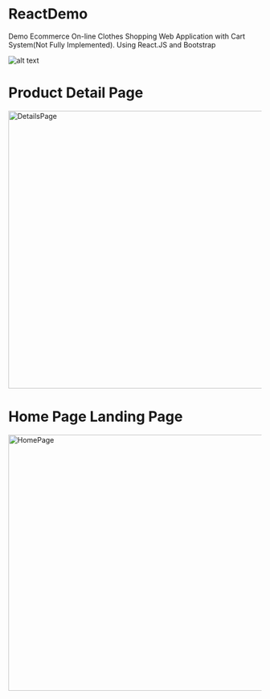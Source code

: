 # ReactDemo

Demo Ecommerce On-line Clothes Shopping Web Application with Cart System(Not Fully Implemented).
Using React.JS and Bootstrap

![alt text](https://github.com/[username]/[reponame]/blob/[branch]/[image.jpg](https://raw.githubusercontent.com/AhmedHassan650/ecommerce-React/refs/heads/master/ReactDemo/SnapShots/DetailsPage.png)?raw=true)

# Product Detail Page
<img width="553" alt="DetailsPage" src="https://github.com/user-attachments/assets/65bbbf0a-8aac-46e9-9659-b0b4742ffe04" />

# Home Page Landing Page 
<img width="510" alt="HomePage" src="https://github.com/user-attachments/assets/9eaea7e9-3306-4e5c-a986-f4f0750dcc2e" />

